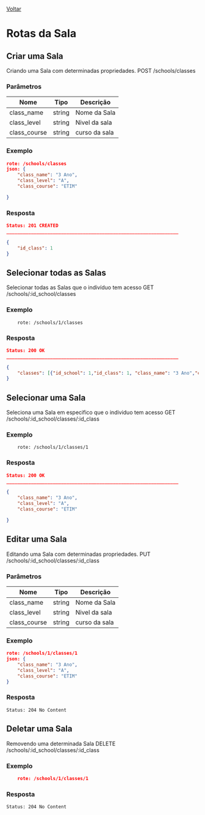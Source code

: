 [Voltar](menu.md)

# Rotas da Sala

## Criar uma Sala <a name="create_class"></a>

Criando uma Sala com determinadas propriedades.
POST /schools/classes

### Parâmetros

| Nome         | Tipo   | Descrição     |
| ------------ | ------ | ------------- |
| class_name   | string | Nome da Sala  |
| class_level  | string | Nivel da sala |
| class_course | string | curso da sala |

### Exemplo

```json
rote: /schools/classes
json: {
	"class_name": "3 Ano",
	"class_level": "A",
	"class_course": "ETIM"

}
```

### Resposta

```json
Status: 201 CREATED
_______________________________________________________________

{
    "id_class": 1
}
```

## Selecionar todas as Salas <a name="select_classes"></a>

Selecionar todas as Salas que o indivíduo tem acesso
GET /schools/:id_school/classes

### Exemplo

```
	rote: /schools/1/classes
```

### Resposta

```json
Status: 200 OK
_______________________________________________________________

{
    "classes": [{"id_school": 1,"id_class": 1, "class_name": "3 Ano","class_level":"A","class_course": "ETIM"}, {"id_school": 1,"id_class": 2, "class_name": "1 Ano","class_level":"B","class_course": "ETIM"}]
}
```

## Selecionar uma Sala <a name="select_class"></a>

Seleciona uma Sala em especifico que o individuo tem acesso
GET /schools/:id_school/classes/:id_class

### Exemplo

```
	rote: /schools/1/classes/1
```

### Resposta

```json
Status: 200 OK
_______________________________________________________________

{
	"class_name": "3 Ano",
	"class_level": "A",
	"class_course": "ETIM"

}
```

## Editar uma Sala <a name="edit_class"></a>

Editando uma Sala com determinadas propriedades.
PUT /schools/:id_school/classes/:id_class

### Parâmetros

| Nome         | Tipo   | Descrição     |
| ------------ | ------ | ------------- |
| class_name   | string | Nome da Sala  |
| class_level  | string | Nivel da sala |
| class_course | string | curso da sala |

### Exemplo

```json
rote: /schools/1/classes/1
json: {
	"class_name": "3 Ano",
	"class_level": "A",
	"class_course": "ETIM"
}
```

### Resposta

    Status: 204 No Content

## Deletar uma Sala <a name="delete_class"></a>

Removendo uma determinada Sala
DELETE /schools/:id_school/classes/:id_class

### Exemplo

```json
    rote: /schools/1/classes/1
```

### Resposta

    Status: 204 No Content